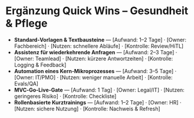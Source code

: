 # Ergänzung Quick Wins – Gesundheit & Pflege
<ul>
  <li><b>Standard‑Vorlagen & Textbausteine</b> — [Aufwand: 1–2 Tage] · [Owner: Fachbereich] · [Nutzen: schnellere Abläufe] · [Kontrolle: Review/HiTL]</li>
  <li><b>Assistenz für wiederkehrende Anfragen</b> — [Aufwand: 2–3 Tage] · [Owner: Teamlead] · [Nutzen: kürzere Antwortzeiten] · [Kontrolle: Logging & Feedback]</li>
  <li><b>Automation eines Kern‑Mikroprozesses</b> — [Aufwand: 3–5 Tage] · [Owner: IT/PMO] · [Nutzen: weniger manuelle Arbeit] · [Kontrolle: Evals/QA]</li>
  <li><b>MVC‑Go‑Live‑Gate</b> — [Aufwand: 1 Tag] · [Owner: Legal/IT] · [Nutzen: geringeres Risiko] · [Kontrolle: Checkliste]</li>
  <li><b>Rollenbasierte Kurztrainings</b> — [Aufwand: 1–2 Tage] · [Owner: HR] · [Nutzen: sichere Nutzung] · [Kontrolle: Nachweis & Refresh]</li>
</ul>
